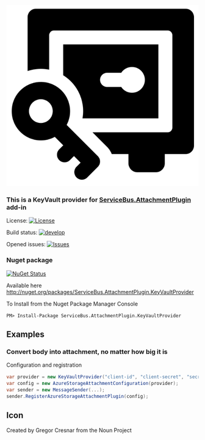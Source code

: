 ![Icon](https://github.com/SeanFeldman/ServiceBus.AttachmentPlugin.KeyVaultProvider/blob/develop/images/project-icon.png)

### This is a KeyVault provider for  [ServiceBus.AttachmentPlugin](https://github.com/SeanFeldman/ServiceBus.AttachmentPlugin) add-in

License: [![License](https://img.shields.io/github/license/mashape/apistatus.svg)](https://github.com/SeanFeldman/ServiceBus.AttachmentPlugin.KeyVaultProvider/blob/develop/LICENSE)

Build status: [![develop](https://img.shields.io/appveyor/ci/seanfeldman/ServiceBus-AttachmentPlugin-KeyVaultProvider/develop.svg?style=flat-square)](https://ci.appveyor.com/project/seanfeldman/ServiceBus-AttachmentPlugin)

Opened issues: [![Issues](https://img.shields.io/github/issues-raw/badges/shields/website.svg)](https://github.com/SeanFeldman/ServiceBus.AttachmentPlugin.KeyVaultProvider)

### Nuget package

[![NuGet Status](https://buildstats.info/nuget/ServiceBus.AttachmentPlugin.KeyVaultProvider?includePreReleases=true)](https://www.nuget.org/packages/ServiceBus.AttachmentPlugin.KeyVaultProvider/)

Available here http://nuget.org/packages/ServiceBus.AttachmentPlugin.KeyVaultProvider

To Install from the Nuget Package Manager Console 
    
    PM> Install-Package ServiceBus.AttachmentPlugin.KeyVaultProvider

## Examples

### Convert body into attachment, no matter how big it is

Configuration and registration

```c#
var provider = new KeyVaultProvider("client-id", "client-secret", "secret-identifier");
var config = new AzureStorageAttachmentConfiguration(provider);
var sender = new MessageSender(...);
sender.RegisterAzureStorageAttachmentPlugin(config);
```

## Icon

Created by Gregor Cresnar from the Noun Project